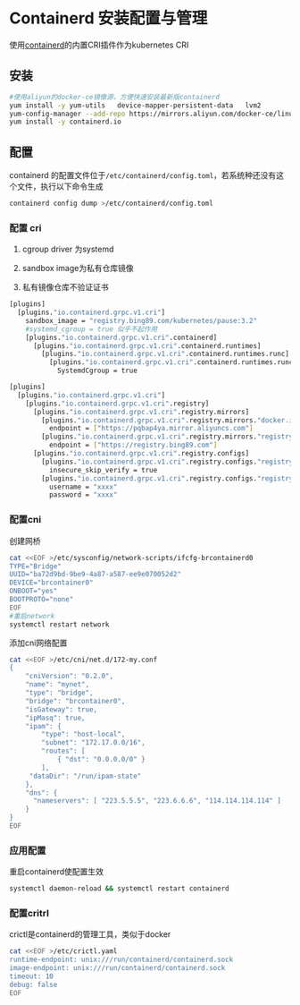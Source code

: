 # Containerd 安装配置与管理

使用[containerd](https://github.com/containerd/cri)的内置CRI插件作为kubernetes CRI

## 安装

```bash
#使用aliyun的docker-ce镜像源，方便快速安装最新版containerd
yum install -y yum-utils   device-mapper-persistent-data   lvm2
yum-config-manager --add-repo https://mirrors.aliyun.com/docker-ce/linux/centos/docker-ce.repo
yum install -y containerd.io
```
## 配置

containerd 的配置文件位于`/etc/containerd/config.toml`，若系统种还没有这个文件，执行以下命令生成

```bash
containerd config dump >/etc/containerd/config.toml
```

### 配置 cri

1. cgroup driver 为systemd

2. sandbox image为私有仓库镜像

3. 私有镜像仓库不验证证书

```bash
[plugins]
  [plugins."io.containerd.grpc.v1.cri"]
    sandbox_image = "registry.bing89.com/kubernetes/pause:3.2"
    #systemd_cgroup = true 似乎不起作用
    [plugins."io.containerd.grpc.v1.cri".containerd]
      [plugins."io.containerd.grpc.v1.cri".containerd.runtimes]
        [plugins."io.containerd.grpc.v1.cri".containerd.runtimes.runc]
          [plugins."io.containerd.grpc.v1.cri".containerd.runtimes.runc.options]
            SystemdCgroup = true
```
```bash
[plugins]
  [plugins."io.containerd.grpc.v1.cri"]
    [plugins."io.containerd.grpc.v1.cri".registry]
      [plugins."io.containerd.grpc.v1.cri".registry.mirrors]
        [plugins."io.containerd.grpc.v1.cri".registry.mirrors."docker.io"]
          endpoint = ["https://pqbap4ya.mirror.aliyuncs.com"]
        [plugins."io.containerd.grpc.v1.cri".registry.mirrors."registry.bing89.com"]
          endpoint = ["https://registry.bing89.com"]
      [plugins."io.containerd.grpc.v1.cri".registry.configs]
        [plugins."io.containerd.grpc.v1.cri".registry.configs."registry.bing89.com".tls]
          insecure_skip_verify = true
        [plugins."io.containerd.grpc.v1.cri".registry.configs."registry.bing89.com".auth]
          username = "xxxx"
          password = "xxxx"
```
### 配置cni

创建网桥

```bash
cat <<EOF >/etc/sysconfig/network-scripts/ifcfg-brcontainerd0
TYPE="Bridge"
UUID="ba72d9bd-9be9-4a87-a587-ee9e070052d2"
DEVICE="brcontainer0"
ONBOOT="yes"
BOOTPROTO="none"
EOF
#重启network
systemctl restart network
```

添加cni网络配置

```bash
cat <<EOF >/etc/cni/net.d/172-my.conf
{
    "cniVersion": "0.2.0",
    "name": "mynet",
    "type": "bridge",
    "bridge": "brcontainer0",
    "isGateway": true,
    "ipMasq": true,
    "ipam": {
        "type": "host-local",
        "subnet": "172.17.0.0/16",
        "routes": [
            { "dst": "0.0.0.0/0" }
        ],
     "dataDir": "/run/ipam-state"
    },
    "dns": {
      "nameservers": [ "223.5.5.5", "223.6.6.6", "114.114.114.114" ]
    }
}
EOF
```
### 应用配置

重启containerd使配置生效

```bash
systemctl daemon-reload && systemctl restart containerd
```

### 配置critrl

crictl是containerd的管理工具，类似于docker

```bash
cat <<EOF >/etc/crictl.yaml
runtime-endpoint: unix:///run/containerd/containerd.sock
image-endpoint: unix:///run/containerd/containerd.sock
timeout: 10
debug: false
EOF
```